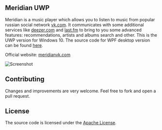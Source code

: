 ## Meridian UWP
Meridian is a music player which allows you to listen to music from popular russian social network [vk.com](https://vk.com). It communicates with some additional services like [deezer.com](http://deezer.com) and [last.fm](http://last.fm) to bring to you some advanced features: recommendations, artists and albums search and other.
This is the UWP version for Windows 10. The source code for WPF desktop version can be found [here](https://github.com/Stealth2012/meridian).

Official website: [meridianvk.com](http://meridianvk.com)

![Screenshot](http://meridianvk.com/Content/img/index/meridian_uwp.png)

## Contributing
Changes and improvements are very welcome. Feel free to fork and open a pull request.

## License
The source code is licensed under the [Apache License](LICENSE.txt).
